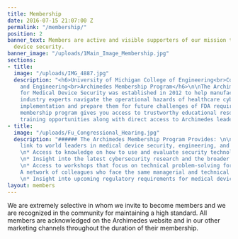 ```yaml
---
title: Membership
date: 2016-07-15 21:07:00 Z
permalink: "/membership/"
position: 2
banner_text: Members are active and visible supporters of our mission to improve medical
  device security.
banner_image: "/uploads/1Main_Image_Membership.jpg"
sections:
- title: 
  image: "/uploads/IMG_4887.jpg"
  description: "<h6>University of Michigan College of Engineering<br>Computer Science
    and Engineering<br>Archimedes Membership Program</h6>\n\nThe Archimedes Center
    for Medical Device Security was established in 2012 to help manufacturers and
    industry experts navigate the operational hazards of healthcare cybersecurity
    implementation and prepare them for future challenges of FDA requirements.\n\nOur
    membership program gives you access to trustworthy educational resources and exclusive
    training opportunities along with direct access to Archimedes leadership. "
- title: 
  image: "/uploads/Fu_Congressional_Hearing.jpg"
  description: "###### The Archimedes Membership Program Provides: \n\n##### A direct
    link to world leaders in medical device security, engineering, and regulatory
    \n* Access to knowledge on how to use and evaluate security technology more effectively
    \n* Insight into the latest cybersecurity research and the broader security community
    \n* Access to workshops that focus on technical problem-solving for medical devices\n*
    A network of colleagues who face the same managerial and technical challenges
    \n* Insight into upcoming regulatory requirements for medical device cybersecurity"
layout: members
---
```


We are extremely selective in whom we invite to become members and we are recognized in the community for maintaining a high standard. All members are acknowledged on the Archimedes website and in our other marketing channels throughout the duration of their membership.
